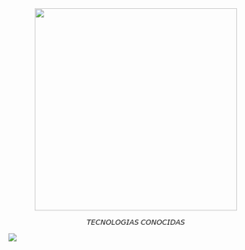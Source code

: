 <!--Intro start-->
<div align="center">
  <img height="400" src="https://media1.tenor.com/m/e5mbgQTunFMAAAAd/toji-fushiguro.gif"  />
</div>
<p align="center">𝘛𝘌𝘊𝘕𝘖𝘓𝘖𝘎𝘐𝘈𝘚 𝘊𝘖𝘕𝘖𝘊𝘐𝘋𝘈𝘚</p>
<!--tech stack icons-->
<p align="left">
  <a href="https://skillicons.dev">
    <img src="https://skillicons.dev/icons?i=html,css,js,react,nodejs,postgres,git,cs&perline=12" />
  </a>
</p>
<br>


       
<!--- stats (end) -->
